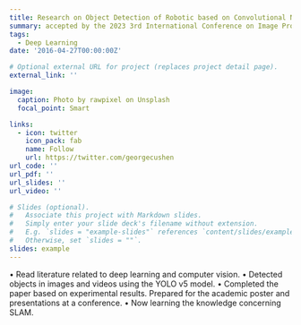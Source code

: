 ```yaml
---
title: Research on Object Detection of Robotic based on Convolutional Neural Network	
summary: accepted by the 2023 3rd International Conference on Image Processing and Intelligent Control.
tags:
  - Deep Learning
date: '2016-04-27T00:00:00Z'

# Optional external URL for project (replaces project detail page).
external_link: ''

image:
  caption: Photo by rawpixel on Unsplash
  focal_point: Smart

links:
  - icon: twitter
    icon_pack: fab
    name: Follow
    url: https://twitter.com/georgecushen
url_code: ''
url_pdf: ''
url_slides: ''
url_video: ''

# Slides (optional).
#   Associate this project with Markdown slides.
#   Simply enter your slide deck's filename without extension.
#   E.g. `slides = "example-slides"` references `content/slides/example-slides.md`.
#   Otherwise, set `slides = ""`.
slides: example
---
```


• Read literature related to deep learning and computer vision.
• Detected objects in images and videos using the YOLO v5 model.
• Completed the paper based on experimental results. Prepared for the academic poster and presentations at a conference.
• Now learning the knowledge concerning SLAM.

